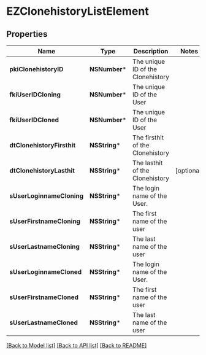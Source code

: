 # EZClonehistoryListElement

## Properties
Name | Type | Description | Notes
------------ | ------------- | ------------- | -------------
**pkiClonehistoryID** | **NSNumber*** | The unique ID of the Clonehistory | 
**fkiUserIDCloning** | **NSNumber*** | The unique ID of the User | 
**fkiUserIDCloned** | **NSNumber*** | The unique ID of the User | 
**dtClonehistoryFirsthit** | **NSString*** | The firsthit of the Clonehistory | 
**dtClonehistoryLasthit** | **NSString*** | The lasthit of the Clonehistory | [optional] 
**sUserLoginnameCloning** | **NSString*** | The login name of the User. | 
**sUserFirstnameCloning** | **NSString*** | The first name of the user | 
**sUserLastnameCloning** | **NSString*** | The last name of the user | 
**sUserLoginnameCloned** | **NSString*** | The login name of the User. | 
**sUserFirstnameCloned** | **NSString*** | The first name of the user | 
**sUserLastnameCloned** | **NSString*** | The last name of the user | 

[[Back to Model list]](../README.md#documentation-for-models) [[Back to API list]](../README.md#documentation-for-api-endpoints) [[Back to README]](../README.md)


